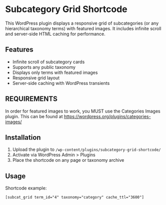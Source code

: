 # Subcategory Grid Shortcode

This WordPress plugin displays a responsive grid of subcategories (or any hierarchical taxonomy terms) with featured images. It includes infinite scroll and server-side HTML caching for performance.

## Features

- Infinite scroll of subcategory cards
- Supports any public taxonomy
- Displays only terms with featured images
- Responsive grid layout
- Server-side caching with WordPress transients

## REQUIREMENTS
In order for featured images to work, you MUST use the Categories Images plugin.  This can be found at https://wordpress.org/plugins/categories-images/

## Installation

1. Upload the plugin to `/wp-content/plugins/subcategory-grid-shortcode/`
2. Activate via WordPress Admin > Plugins
3. Place the shortcode on any page or taxonomy archive

## Usage

Shortcode example:

```shortcode
[subcat_grid term_id="4" taxonomy="category" cache_ttl="3600"]



